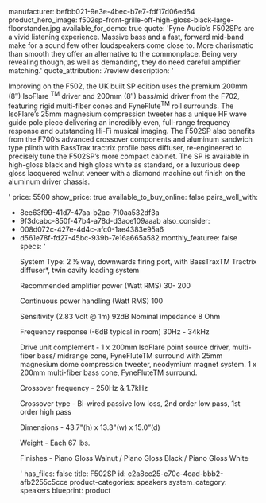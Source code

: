 manufacturer: befbb021-9e3e-4bec-b7e7-fdf17d06ed64
product_hero_image: f502sp-front-grille-off-high-gloss-black-large-floorstander.jpg
available_for_demo: true
quote: 'Fyne Audio’s F502SPs are a vivid listening experience. Massive bass and a fast, forward mid-band make for a sound few other loudspeakers come close to. More charismatic than smooth they offer an alternative to the commonplace. Being very revealing though, as well as demanding, they do need careful amplifier matching.'
quote_attribution: 7review
description: '<p>Improving on the F502, the UK built SP edition uses the premium 200mm (8″) IsoFlare&nbsp;<sup>TM</sup>&nbsp;driver and 200mm (8″) bass/mid driver from the F702, featuring rigid multi-fiber cones and FyneFlute<sup>TM</sup>&nbsp;roll surrounds. The IsoFlare’s 25mm magnesium compression tweeter has a unique HF wave guide pole piece delivering an incredibly even, full-range frequency response and outstanding Hi-Fi musical imaging. The F502SP also benefits from the F700’s advanced crossover components and aluminum sandwich type plinth with BassTrax tractrix profile bass diffuser, re-engineered to precisely tune the F502SP’s more compact cabinet. The SP is available in high-gloss black and high gloss white as standard, or a luxurious deep gloss lacquered walnut veneer with a diamond machine cut finish on the aluminum driver chassis.&nbsp;&nbsp;</p>'
price: 5500
show_price: true
available_to_buy_online: false
pairs_well_with:
  - 8ee63f99-41d7-47aa-b2ac-710aa532df3a
  - 9f3dcabc-850f-47b4-a78d-d3ace109aaab
also_consider:
  - 008d072c-427e-4d4c-afc0-1ae4383e95a6
  - d561e78f-fd27-45bc-939b-7e16a665a582
monthly_featuree: false
specs: '<p>System Type: 2 ½ way, downwards firing port, with BassTraxTM Tractrix diffuser*, twin cavity loading system</p><p>Recommended amplifier power (Watt RMS) 30- 200</p><p>Continuous power handling (Watt RMS) 100</p><p>Sensitivity (2.83 Volt @ 1m) 92dB Nominal impedance 8 Ohm</p><p>Frequency response (-6dB typical in room) 30Hz - 34kHz</p><p>Drive unit complement - 1 x 200mm IsoFlare point source driver, multi-fiber bass/ midrange cone, FyneFluteTM surround with 25mm magnesium dome compression tweeter, neodymium magnet system. 1 x 200mm multi-fiber bass cone, FyneFluteTM surround.</p><p>Crossover frequency - 250Hz &amp; 1.7kHz&nbsp;</p><p>Crossover type - Bi-wired passive low loss, 2nd order low pass, 1st order high pass</p><p>Dimensions - 43.7"(h) x 13.3"(w) x 15.0”(d)</p><p>Weight - Each 67 lbs.&nbsp;</p><p>Finishes - Piano Gloss Walnut / Piano Gloss Black / Piano Gloss White&nbsp;&nbsp;</p>'
has_files: false
title: F502SP
id: c2a8cc25-e70c-4cad-bbb2-afb2255c5cce
product-categories: speakers
system_category: speakers
blueprint: product
